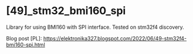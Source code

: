 # [49]_stm32_bmi160_spi

Library for using BMI160 with SPI interface. Tested on stm32f4 discovery.

Blog post [PL]: https://elektronika327.blogspot.com/2022/06/49-stm32f4-bmi160-spi.html
